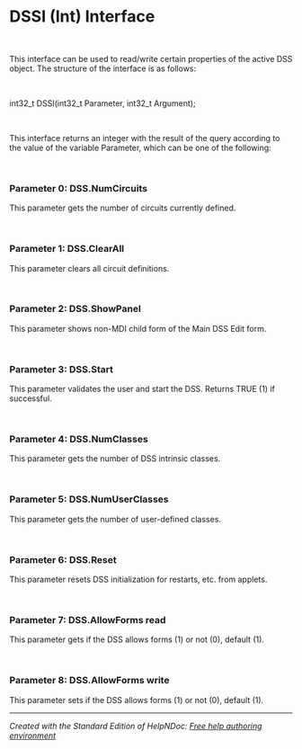 # DSSI (Int) Interface

&nbsp;

This interface can be used to read/write certain properties of the active DSS object. The structure of the interface is as follows:

&nbsp;

int32\_t DSSI(int32\_t Parameter, int32\_t Argument);

&nbsp;

This interface returns an integer with the result of the query according to the value of the variable Parameter, which can be one of the following:

&nbsp;

### Parameter 0: DSS.NumCircuits

This parameter gets the number of circuits currently defined.

&nbsp;

### Parameter 1: DSS.ClearAll

This parameter clears all circuit definitions.

&nbsp;

### Parameter 2: DSS.ShowPanel

This parameter shows non-MDI child form of the Main DSS Edit form.

&nbsp;

### Parameter 3: DSS.Start

This parameter validates the user and start the DSS. Returns TRUE (1) if successful.

&nbsp;

### Parameter 4: DSS.NumClasses

This parameter gets the number of DSS intrinsic classes.

&nbsp;

### Parameter 5: DSS.NumUserClasses

This parameter gets the number of user-defined classes.

&nbsp;

### Parameter 6: DSS.Reset

This parameter resets DSS initialization for restarts, etc. from applets.

&nbsp;

### Parameter 7: DSS.AllowForms read

This parameter gets if the DSS allows forms (1) or not (0), default (1).

&nbsp;

### Parameter 8: DSS.AllowForms write

This parameter sets if the DSS allows forms (1) or not (0), default (1).


***
_Created with the Standard Edition of HelpNDoc: [Free help authoring environment](<https://www.helpndoc.com/help-authoring-tool>)_
